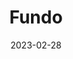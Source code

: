 ---
title: Fundo
thumbnail: "/assets/images/project-3.jpg"
date: 2023-02-28
category: Web design
---